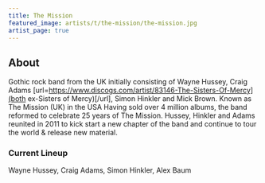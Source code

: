 ```yaml
---
title: The Mission
featured_image: artists/t/the-mission/the-mission.jpg
artist_page: true
---
```

## About

Gothic rock band from the UK initially consisting of Wayne Hussey, Craig Adams [url=https://www.discogs.com/artist/83146-The-Sisters-Of-Mercy](both ex-Sisters of Mercy)[/url], Simon Hinkler and Mick Brown. 
Known as The Mission (UK) in the USA
Having sold over 4 million albums, the band reformed to celebrate 25 years of The Mission. Hussey, Hinkler and Adams reunited in 2011 to kick start a new chapter of the band and continue to tour the world & release new material.


### Current Lineup

Wayne Hussey, Craig Adams, Simon Hinkler, Alex Baum

